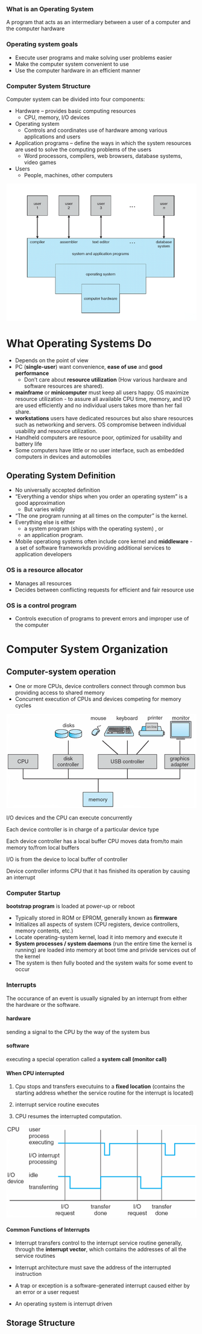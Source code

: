 ### What is an Operating System

A program that acts as an intermediary between a user of a computer and the computer hardware

### Operating system goals

- Execute user programs and make solving user problems easier
- Make the computer system convenient to use
- Use the computer hardware in an efficient manner

### Computer System Structure

Computer system can be divided into four components:

- Hardware – provides basic computing resources
  - CPU, memory, I/O devices
- Operating system
  - Controls and coordinates use of hardware among various applications and users
- Application programs – define the ways in which the system resources are used to solve the computing problems of the users
  - Word processors, compilers, web browsers, database systems, video games
- Users
  - People, machines, other computers

![four components](assets/ch1/components.png)

# What Operating Systems Do

- Depends on the point of view
- PC (**single-user**) want convenience, **ease of use** and **good performance**
  - Don’t care about **resource utilization** (How various hardware and software resources are shared).
- **mainframe** or **minicomputer** must keep all users happy. OS maximize resource utilization - to assure all available CPU time, memory, and I/O are used efficiently and no individual users takes more than her fail share.
- **workstations** users have dedicated resources but also share resources such as networking and servers. OS compromise between individual usability and resource utilization.
- Handheld computers are resource poor, optimized for usability and battery life
- Some computers have little or no user interface, such as embedded computers in devices and automobiles

## Operating System Definition

- No universally accepted definition
- “Everything a vendor ships when you order an operating system” is a good approximation
  - But varies wildly
- “The one program running at all times on the computer” is the kernel.
- Everything else is either
  - a system program (ships with the operating system) , or
  - an application program.
- Mobile operationg systems often include core kernel and **middleware** - a set of software frameworkds providing additional services to application developers

### OS is a **resource allocator**

- Manages all resources
- Decides between conflicting requests for efficient and fair resource use

### OS is a **control program**

- Controls execution of programs to prevent errors and improper use of the computer

# Computer System Organization

## Computer-system operation

- One or more CPUs, device controllers connect through common bus providing access to shared memory
- Concurrent execution of CPUs and devices competing for memory cycles

![Modern Computer System](assets/ch1/modern_computer.png)

I/O devices and the CPU can execute concurrently

Each device controller is in charge of a particular device type

Each device controller has a local buffer
CPU moves data from/to main memory to/from local buffers

I/O is from the device to local buffer of controller

Device controller informs CPU that it has finished its operation by causing an interrupt

### Computer Startup

**bootstrap program** is loaded at power-up or reboot

- Typically stored in ROM or EPROM, generally known as **firmware**
- Initializes all aspects of system (CPU registers, device controllers, memory contents, etc.)
- Locate operating-system kernel, load it into memory and execute it
- **System processes / system daemons** (run the entire time the kernel is running) are loaded into memory at boot time and privide services out of the kernel
- The system is then fully booted and the system waits for some event to occur

### Interrupts

The occurance of an event is usually signaled by an interrupt from either the hardware or the software.

#### hardware

sending a signal to the CPU by the way of the system bus

#### software

executing a special operation called a **system call (monitor call)**

#### When CPU interrupted

1. Cpu stops and transfers executuins to a **fixed location** (contains the starting address whether the service routine for the interrupt is located)

2. interrupt service routine executes

3. CPU resumes the interrupted computation.

![Interrupt Timeline](assets/ch1/interrupt_timeline.png)

#### Common Functions of Interrupts

- Interrupt transfers control to the interrupt service routine generally, through the **interrupt vector**, which contains the addresses of all the service routines

- Interrupt architecture must save the address of the interrupted instruction

- A trap or exception is a software-generated interrupt caused either by an error or a user request

- An operating system is interrupt driven

## Storage Structure
